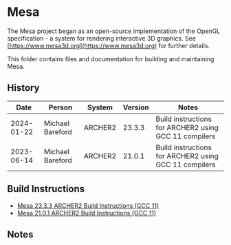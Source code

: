 Mesa
====

The Mesa project began as an open-source implementation of the OpenGL specification - a system for rendering interactive 3D graphics. 
See [https://www.mesa3d.org](https://www.mesa3d.org) for further details.

This folder contains files and documentation for building and maintaining Mesa.

History
-------

Date | Person | System | Version | Notes
---- | -------|--------|---------|------
2024-01-22 | Michael Bareford | ARCHER2 | 23.3.3 | Build instructions for ARCHER2 using GCC 11 compilers
2023-06-14 | Michael Bareford | ARCHER2 | 21.0.1 | Build instructions for ARCHER2 using GCC 11 compilers

Build Instructions
------------------

* [Mesa 23.3.3 ARCHER2 Build Instructions (GCC 11)](build_mesa_23.3.3_archer2_gcc11.md)
* [Mesa 21.0.1 ARCHER2 Build Instructions (GCC 11)](build_mesa_21.0.1_archer2_gcc11.md)

Notes
-----

